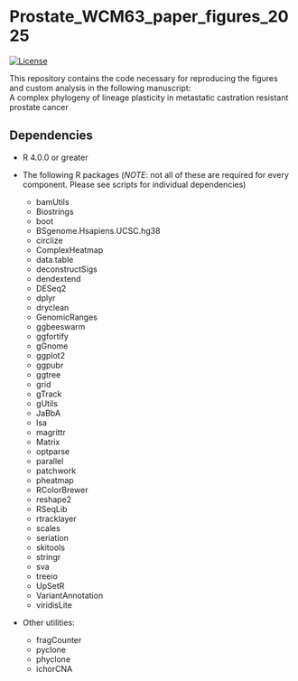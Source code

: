 # Prostate_WCM63_paper_figures_2025
[![License](https://img.shields.io/badge/License-BSD_3--Clause-blue.svg)](https://opensource.org/licenses/BSD-3-Clause)

This repository contains the code necessary for reproducing the figures and custom analysis in the following manuscript:  
A complex phylogeny of lineage plasticity in metastatic castration resistant prostate cancer 

## Dependencies
* R 4.0.0 or greater
* The following R packages (*NOTE*: not all of these are required for every component. Please see scripts for individual dependencies)
	* bamUtils
    * Biostrings
	* boot
	* BSgenome.Hsapiens.UCSC.hg38
	* circlize
	* ComplexHeatmap
	* data.table
	* deconstructSigs
	* dendextend
	* DESeq2
	* dplyr
	* dryclean
	* GenomicRanges
	* ggbeeswarm
	* ggfortify
	* gGnome
	* ggplot2
	* ggpubr
	* ggtree
	* grid
	* gTrack
	* gUtils
    * JaBbA
	* lsa
	* magrittr
	* Matrix
	* optparse
	* parallel
	* patchwork
	* pheatmap
	* RColorBrewer
	* reshape2
	* RSeqLib
	* rtracklayer
	* scales
	* seriation
	* skitools
	* stringr
	* sva
	* treeio
	* UpSetR
	* VariantAnnotation
	* viridisLite



* Other utilities:
    * fragCounter
    * pyclone
    * phyclone
    * ichorCNA


 
